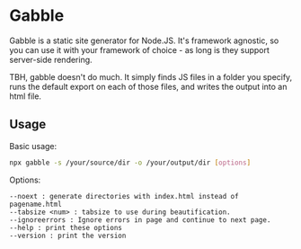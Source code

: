 # Gabble

Gabble is a static site generator for Node.JS. It's framework agnostic, so you can use it with your framework of choice - as long is they support server-side rendering. 

TBH, gabble doesn't do much. It simply finds JS files in a folder you specify, runs the default export on each of those files, and writes the output into an html file.

## Usage

Basic usage:

```sh
npx gabble -s /your/source/dir -o /your/output/dir [options]
```

Options:

```
--noext : generate directories with index.html instead of pagename.html
--tabsize <num> : tabsize to use during beautification.
--ignoreerrors : Ignore errors in page and continue to next page.
--help : print these options
--version : print the version
```


